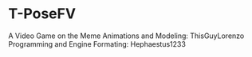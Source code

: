 # T-PoseFV
A Video Game on the Meme
Animations and Modeling: ThisGuyLorenzo
Programming and Engine Formating: Hephaestus1233
